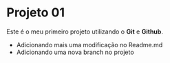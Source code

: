# Projeto 01

Este é o meu primeiro projeto utilizando o **Git** e **Github**.

- Adicionando mais uma modificação no Readme.md
- Adicionando uma nova branch no projeto